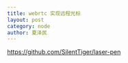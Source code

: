 ```yaml
---
title: webrtc 实现远程光标
layout: post
category: node
author: 夏泽民
---
```

https://github.com/SilentTiger/laser-pen
<!-- more -->

